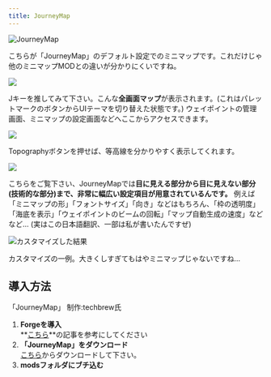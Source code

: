 ```yaml
---
title: JourneyMap
---
```


![JourneyMap](https://cdn-ak.f.st-hatena.com/images/fotolife/s/sasigume/20210208/20210208093017.png)

こちらが「JourneyMap」のデフォルト設定でのミニマップです。これだけじゃ他のミニマップMODとの違いが分かりにくいですね。

![](https://cdn-ak.f.st-hatena.com/images/fotolife/s/sasigume/20210208/20210208093003.png)

Jキーを推してみて下さい。こんな**全画面マップ**が表示されます。(これはパレットマークのボタンからUIテーマを切り替えた状態です。) ウェイポイントの管理画面、ミニマップの設定画面などへここからアクセスできます。

![](https://cdn-ak.f.st-hatena.com/images/fotolife/s/sasigume/20210208/20210208093012.png)

Topographyボタンを押せば、等高線を分かりやすく表示してくれます。

![](https://cdn-ak.f.st-hatena.com/images/fotolife/s/sasigume/20210208/20210208093007.png)

こちらをご覧下さい、JourneyMapでは**目に見える部分から目に見えない部分(技術的な部分)まで、非常に幅広い設定項目が用意されているんです。** 例えば「ミニマップの形」「フォントサイズ」「向き」などはもちろん、「枠の透明度」「海底を表示」「ウェイポイントのビームの回転」「マップ自動生成の速度」などなど… (実はこの日本語翻訳、一部は私が書いたんですぜ)

![カスタマイズした結果](https://cdn-ak.f.st-hatena.com/images/fotolife/s/sasigume/20210208/20210208093020.png)

カスタマイズの一例。大きくしすぎてもはやミニマップじゃないですね…

## 導入方法

「JourneyMap」 制作:techbrew氏

1.  **Forgeを導入**  
    **[こちら](../howto/install-forge)**の記事を参考にしてください
2.  **「JourneyMap」をダウンロード**  
    [こちら](https://minecraft.curseforge.com/projects/journeymap/files "「JourneyMap」のダウンロード")からダウンロードして下さい。
3.  **modsフォルダにブチ込む**



